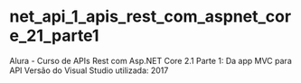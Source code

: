 # net_api_1_apis_rest_com_aspnet_core_21_parte1
Alura - Curso de APIs Rest com Asp.NET Core 2.1 Parte 1: Da app MVC para API
Versão do Visual Studio utilizada: 2017
